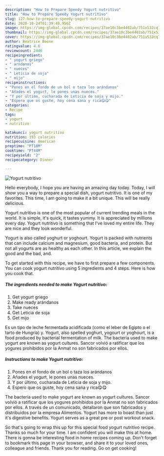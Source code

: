 ```yaml
---
description: "How to Prepare Speedy Yogurt nutritivo"
title: "How to Prepare Speedy Yogurt nutritivo"
slug: 127-how-to-prepare-speedy-yogurt-nutritivo
date: 2020-10-24T01:39:48.956Z
image: https://img-global.cpcdn.com/recipes/37ae10c3be4402ab/751x532cq70/yogurt-nutritivo-foto-principal.jpg
thumbnail: https://img-global.cpcdn.com/recipes/37ae10c3be4402ab/751x532cq70/yogurt-nutritivo-foto-principal.jpg
cover: https://img-global.cpcdn.com/recipes/37ae10c3be4402ab/751x532cq70/yogurt-nutritivo-foto-principal.jpg
author: Beatrice Boone
ratingvalue: 4.6
reviewcount: 2446
recipeingredient:
- " yogurt griego"
- " arndanos"
- " nueces"
- " Leticia de soja"
- " mijo"
recipeinstructions:
- "Pones en el fondo de un bol o taza los arándanos"
- "Añades el yogurt, le pones unas nueces."
- "Y por último, cucharada de Leticia de soja y mijo."
- "Espero que os guste, hoy cena sana y rica😋😋"
categories:
- Recipe
tags:
- yogurt
- nutritivo

katakunci: yogurt nutritivo 
nutrition: 193 calories
recipecuisine: American
preptime: "PT18M"
cooktime: "PT44M"
recipeyield: "2"
recipecategory: Dinner

---
```



![Yogurt nutritivo](https://img-global.cpcdn.com/recipes/37ae10c3be4402ab/751x532cq70/yogurt-nutritivo-foto-principal.jpg)

Hello everybody, I hope you are having an amazing day today. Today, I will show you a way to prepare a special dish, yogurt nutritivo. It is one of my favorites. This time, I am going to make it a bit unique. This will be really delicious.

Yogurt nutritivo is one of the most popular of current trending meals in the world. It is simple, it's quick, it tastes yummy. It is appreciated by millions every day. Yogurt nutritivo is something that I've loved my entire life. They are nice and they look wonderful.

Yogurt is also called yoghurt or yoghourt. Yogurt is packed with nutrients that can include calcium and magnesium, good bacteria, and protein. But not all yogurts are as healthy as each other. In this article, we explain the good and the bad, and.


To get started with this recipe, we have to first prepare a few components. You can cook yogurt nutritivo using 5 ingredients and 4 steps. Here is how you cook that.

<!--inarticleads1-->

##### The ingredients needed to make Yogurt nutritivo:

1. Get  yogurt griego
1. Make ready  arándanos
1. Take  nueces
1. Get  Leticia de soja
1. Get  mijo


Es un tipo de leche fermentada acidificada (como el leber de Egipto o el tarto de Hungría) y. Yogurt, also spelled yoghurt, yogourt or yoghourt, is a food produced by bacterial fermentation of milk. The bacteria used to make yogurt are known as yogurt cultures. Sancor volvió a ratificar que los yogures prohibidos por la Anmat no son fabricados por ellos. 

<!--inarticleads2-->

##### Instructions to make Yogurt nutritivo:

1. Pones en el fondo de un bol o taza los arándanos
1. Añades el yogurt, le pones unas nueces.
1. Y por último, cucharada de Leticia de soja y mijo.
1. Espero que os guste, hoy cena sana y rica😋😋


The bacteria used to make yogurt are known as yogurt cultures. Sancor volvió a ratificar que los yogures prohibidos por la Anmat no son fabricados por ellos. A través de un comunicado, detallaron que son fabricados y distribuidos por la empresa Alimentos. Yogurt has more to boast than just it&#39;s digestive benefits. Yogurt serves as a great pre or post workout snack. 

So that's going to wrap this up for this special food yogurt nutritivo recipe. Thanks so much for your time. I am confident you will make this at home. There is gonna be interesting food in home recipes coming up. Don't forget to bookmark this page in your browser, and share it to your loved ones, colleague and friends. Thank you for reading. Go on get cooking!
